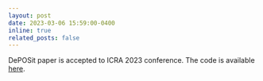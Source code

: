 ```yaml
---
layout: post
date: 2023-03-06 15:59:00-0400
inline: true
related_posts: false
---
```


DePOSit paper is accepted to ICRA 2023 conference. The code is available [here](https://github.com/vita-epfl/DePOSit).
